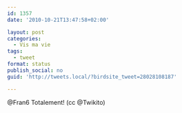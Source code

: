 ```yaml
---
id: 1357
date: '2010-10-21T13:47:58+02:00'

layout: post
categories:
  - Vis ma vie
tags:
  - tweet
format: status
publish_social: no
guid: 'http://tweets.local/?birdsite_tweet=28028108187'

---
```


@Fran6 Totalement! (cc @Twikito)
